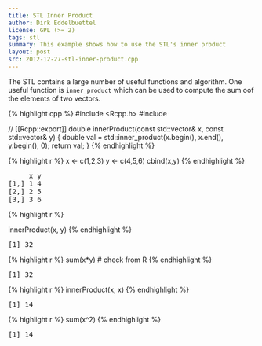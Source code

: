 ```yaml
---
title: STL Inner Product
author: Dirk Eddelbuettel
license: GPL (>= 2)
tags: stl
summary: This example shows how to use the STL's inner product
layout: post
src: 2012-12-27-stl-inner-product.cpp
---
```

The STL contains a large number of useful functions and algorithm.
One useful function is `inner_product` which can be used to compute
the sum oof the elements of two vectors.



{% highlight cpp %}
#include <Rcpp.h>
#include <numeric>

// [[Rcpp::export]]
double innerProduct(const std::vector<double>& x, 
                    const std::vector<double>& y) {
    double val = std::inner_product(x.begin(), x.end(), y.begin(), 0);
    return val;
}
{% endhighlight %}


{% highlight r %}
  x <- c(1,2,3)
  y <- c(4,5,6)
  cbind(x,y)
{% endhighlight %}



<pre class="output">
     x y
[1,] 1 4
[2,] 2 5
[3,] 3 6
</pre>



{% highlight r %}

  innerProduct(x, y)
{% endhighlight %}



<pre class="output">
[1] 32
</pre>



{% highlight r %}
  sum(x*y)  # check from R
{% endhighlight %}



<pre class="output">
[1] 32
</pre>




{% highlight r %}
  innerProduct(x, x)
{% endhighlight %}



<pre class="output">
[1] 14
</pre>



{% highlight r %}
  sum(x^2)
{% endhighlight %}



<pre class="output">
[1] 14
</pre>

